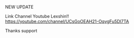 NEW UPDATE




Link Channel Youtube Lexshin!!
https://youtube.com/channel/UCsGoOEAH21-OqvgFu5Dl7TA






Thanks support 

